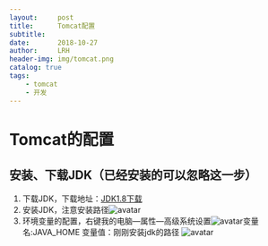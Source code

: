 ```yaml
---
layout:     post
title:      Tomcat配置
subtitle:   
date:       2018-10-27
author:     LRH
header-img: img/tomcat.png
catalog: true
tags:
    - tomcat
    - 开发
---
```


# Tomcat的配置
## 安装、下载JDK（已经安装的可以忽略这一步）
1. 下载JDK，下载地址：[JDK1.8下载](https://www.oracle.com/technetwork/java/javase/downloads/jdk8-downloads-2133151.html)
2. 安装JDK，注意安装路径![avatar](https://img-blog.csdn.net/20170618230222565?watermark/2/text/aHR0cDovL2Jsb2cuY3Nkbi5uZXQvdTAxMjkzNDMyNQ==/font/5a6L5L2T/fontsize/400/fill/I0JBQkFCMA==/dissolve/70/gravity/SouthEast)
3. 环境变量的配置，右键我的电脑—属性—高级系统设置![avatar](https://img-blog.csdn.net/20170618222853112?watermark/2/text/aHR0cDovL2Jsb2cuY3Nkbi5uZXQvdTAxMjkzNDMyNQ==/font/5a6L5L2T/fontsize/400/fill/I0JBQkFCMA==/dissolve/70/gravity/SouthEast)变量名:JAVA_HOME 变量值：刚刚安装jdk的路径
 ![avatar](https://img-blog.csdn.net/20170618223019800?watermark/2/text/aHR0cDovL2Jsb2cuY3Nkbi5uZXQvdTAxMjkzNDMyNQ==/font/5a6L5L2T/fontsize/400/fill/I0JBQkFCMA==/dissolve/70/gravity/SouthEast)

